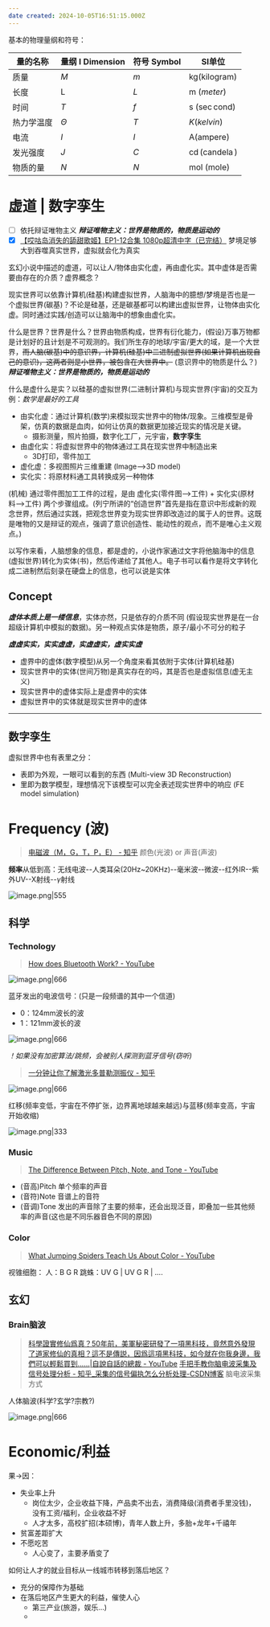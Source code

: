 ```yaml
---
date created: 2024-10-05T16:51:15.000Z
---
```


基本的物理量纲和符号：

| 量的名称  | 量纲 I Dimension | 符号 Symbol | SI单位                                        |
| ----- | -------------- | --------- | ------------------------------------------- |
| 质量    | $M$            | $m$       | kg(kilogram)                                |
| 长度    | L              | $L$       | m $(meter)$                                 |
| 时间    | $T$            | $f$       | s $(\sec$cond)                              |
| 热力学温度 | $\Theta$       | $T$       | $K(kelvin)$                                 |
| 电流    | $I$            | $I$       | A(ampere)                                   |
| 发光强度  | $J$            | $C$       | $\operatorname{cd}(\operatorname{candela})$ |
| 物质的量  | $N$            | $N$       | mol (mole)                                  |


# 虚道 | 数字孪生

- [ ] 依托辩证唯物主义 ***辩证唯物主义：世界是物质的，物质是运动的***
- [x] [【哎咕岛消失的舔甜歌姬】EP1-12合集 1080p超清中字（已完结）](https://www.bilibili.com/video/BV11vsceNEQx?p=12&vd_source=1dba7493016a36a32b27a14ed2891088) 梦境足够大到吞噬真实世界，虚拟就会化为真实

玄幻小说中描述的虚道，可以让人/物体由实化虚，再由虚化实。其中虚体是否需要由存在的介质？虚界概念？

现实世界可以依靠计算机(硅基)构建虚拟世界，人脑海中的臆想/梦境是否也是一个虚拟世界(碳基)？不论是硅基，还是碳基都可以构建出虚拟世界，让物体由实化虚。同时通过实践/创造可以让脑海中的想象由虚化实。

什么是世界？世界是什么？世界由物质构成，世界有衍化能力，(假设)万事万物都是计划好的且计划是不可观测的。我们所生存的地球/宇宙/更大的域，是一个大世界，~~而人脑(碳基)中的意识界，计算机(硅基)中二进制虚拟世界(如果计算机出现自己的意识)，这两者则是小世界，被包含在大世界中。~~ (意识界中的物质是什么？) ***辩证唯物主义：世界是物质的，物质是运动的***

什么是虚什么是实？以硅基的虚拟世界(二进制计算机)与现实世界(宇宙)的交互为例：*数学是最好的工具*

- 由实化虚：通过计算机(数学)来模拟现实世界中的物体/现象。三维模型是骨架，仿真的数据是血肉，如何让仿真的数据更加接近现实的情况是关键。
  - 摄影测量，照片拍摄，数字化工厂，元宇宙，**数字孪生**
- 由虚化实：将虚拟世界中的物体通过工具在现实世界中制造出来
  - 3D打印，零件加工
- 虚化虚：多视图照片三维重建 (Image-->3D model)
- 实化实：将原材料通工具转换成另一种物体

(机械) 通过零件图加工工件的过程，是由 虚化实(零件图-->工件) + 实化实(原材料-->工件) 两个步骤组成。(列宁所讲的“创造世界”首先是指在意识中形成新的观念世界，然后通过实践，把观念世界变为现实世界即改造过的属于人的世界。这既是唯物的又是辩证的观点，强调了意识创造性、能动性的观点，而不是唯心主义观点。)

以写作来看，人脑想象的信息，都是虚的，小说作家通过文字将他脑海中的信息(虚拟世界)转化为实体(书)，然后传递给了其他人。电子书可以看作是将文字转化成二进制然后刻录在硬盘上的信息，也可以说是实体

## Concept

***虚体本质上是一缕信息***，实体亦然，只是依存的介质不同 (假设现实世界是在一台超级计算机中模拟的数据)。另一种观点实体是物质，原子/最小不可分的粒子

***虚虚实实，实实虚虚，实虚虚实，虚实实虚***

- 虚界中的虚体(数字模型)从另一个角度来看其依附于实体(计算机硅基)
- 现实世界中的实体(世间万物)是真实存在的吗，其是否也是虚拟信息(虚无主义)
- 现实世界中的虚体实际上是虚界中的实体
- 虚拟世界中的实体就是现实世界中的虚体

---

## 数字孪生

虚拟世界中也有表里之分：
- 表即为外观，一眼可以看到的东西 (Multi-view 3D Reconstruction)
- 里即为数学模型，理想情况下该模型可以完全表述现实世界中的响应 (FE model simulation)

# Frequency (波)

> [电磁波（M，G，T，P，E） - 知乎](https://zhuanlan.zhihu.com/p/506538952) 颜色(光波) or 声音(声波)

**频率**从低到高：无线电波--人类耳朵(20Hz~20KHz)--毫米波--微波--红外IR--紫外UV--X射线--$\gamma$射线

![image.png|555](https://raw.githubusercontent.com/qiyun71/Blog_images/main/MyBlogPic/202403/20240815141212.png)

## 科学

### Technology

> [How does Bluetooth Work? - YouTube](https://www.youtube.com/watch?v=1I1vxu5qIUM)

![image.png|666](https://raw.githubusercontent.com/qiyun71/Blog_images/main/MyBlogPic/202403/20240809163816.png)

蓝牙发出的电波信号：(只是一段频谱的其中一个信道)

- 0：124mm波长的波
- 1：121mm波长的波

![image.png|666](https://raw.githubusercontent.com/qiyun71/Blog_images/main/MyBlogPic/202403/20240809164925.png)

*！如果没有加密算法/跳频，会被别人探测到蓝牙信号(窃听)*

> [一分钟让你了解激光多普勒测振仪 - 知乎](https://zhuanlan.zhihu.com/p/616996564)

![image.png|666](https://raw.githubusercontent.com/qiyun71/Blog_images/main/MyBlogPic/202403/20241014154135.png)

红移(频率变低，宇宙在不停扩张，边界离地球越来越远)与蓝移(频率变高，宇宙开始收缩)

![image.png|333](https://raw.githubusercontent.com/qiyun71/Blog_images/main/MyBlogPic/202403/20241014154144.png)


### Music

> [The Difference Between Pitch, Note, and Tone - YouTube](https://www.youtube.com/watch?v=HEEU_IXEOdY)

- (音高)Pitch 单个频率的声音
- (音符)Note 音谱上的音符
- (音调)Tone 发出的声音除了主要的频率，还会出现泛音，即叠加一些其他频率的声音(这也是不同乐器音色不同的原因)

### Color

> [What Jumping Spiders Teach Us About Color - YouTube](https://www.youtube.com/watch?v=nfAqTSjMBJk)

视锥细胞：
人：B G R
跳蛛：UV G | UV G R | ....

## 玄幻

### Brain脑波

> [科學證實修仙爲真？50年前，美軍秘密研發了一項黑科技，竟然意外發現了道家修仙的真相？這不是傳説，因爲這項黑科技，如今就在你我身邊，我們可以輕鬆買到……|自說自話的總裁 - YouTube](https://www.youtube.com/watch?v=Xoj9C4cgPv4)
> [手把手教你脑电波采集及信号处理分析 - 知乎_采集的信号偏执怎么分析处理-CSDN博客](https://blog.csdn.net/alec1987/article/details/99761699) 脑电波采集方式

人体脑波(科学?玄学?宗教?)

![image.png|666](https://raw.githubusercontent.com/qiyun71/Blog_images/main/MyBlogPic/202403/20240814185633.png)

# Economic/利益

果->因：

- 失业率上升
  - 岗位太少，企业收益下降，产品卖不出去，消费降级(消费者手里没钱)，没有工资/福利，企业收益不好
  - 人才太多，高校扩招(本硕博)，青年人数上升，多胎+龙年+千禧年
- 贫富差距扩大
- 不愿吃苦
  - 人心变了，主要矛盾变了

如何让人才的就业目标从一线城市转移到落后地区？

- 充分的保障作为基础
- 在落后地区产生更大的利益，催使人心
  - 第三产业(旅游，娱乐...)
  -
